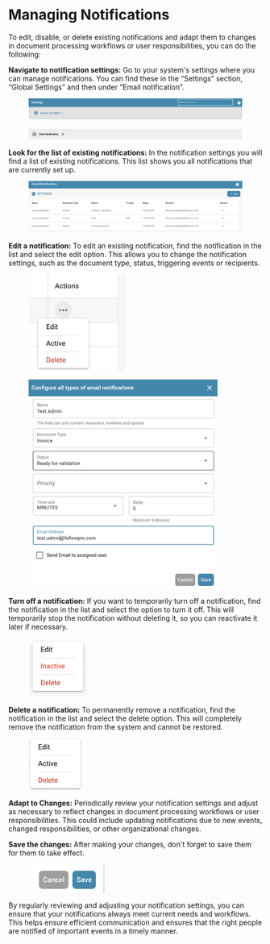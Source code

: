 # Managing Notifications

To edit, disable, or delete existing notifications and adapt them to changes in document processing workflows or user responsibilities, you can do the following:

**Navigate to notification settings:** Go to your system's settings where you can manage notifications. You can find these in the “Settings” section, “Global Settings” and then under “Email notification”.

<figure><img src="../../../../.gitbook/assets/image (5) (1) (1) (1) (1) (1).png" alt=""><figcaption></figcaption></figure>

<figure><img src="../../../../.gitbook/assets/image (6) (1) (1) (1) (1) (1) (1).png" alt=""><figcaption></figcaption></figure>

**Look for the list of existing notifications:** In the notification settings you will find a list of existing notifications. This list shows you all notifications that are currently set up.

<figure><img src="../../../../.gitbook/assets/image (6) (1) (1) (1) (1) (1).png" alt=""><figcaption></figcaption></figure>

**Edit a notification:** To edit an existing notification, find the notification in the list and select the edit option. This allows you to change the notification settings, such as the document type, status, triggering events or recipients.

<figure><img src="../../../../.gitbook/assets/image (1) (1) (1) (1) (1) (1) (1) (1) (1) (1) (1) (1) (1) (1).png" alt="" width="192"><figcaption></figcaption></figure>

<figure><img src="../../../../.gitbook/assets/image (2) (1) (1) (1) (1) (1) (1) (1) (1).png" alt="" width="375"><figcaption></figcaption></figure>

**Turn off a notification:** If you want to temporarily turn off a notification, find the notification in the list and select the option to turn it off. This will temporarily stop the notification without deleting it, so you can reactivate it later if necessary.

<figure><img src="../../../../.gitbook/assets/image (3) (1) (1) (1) (1) (1) (1) (1).png" alt="" width="116"><figcaption></figcaption></figure>

**Delete a notification:** To permanently remove a notification, find the notification in the list and select the delete option. This will completely remove the notification from the system and cannot be restored.

<figure><img src="../../../../.gitbook/assets/image (4) (1) (1) (1) (1) (1) (1).png" alt="" width="106"><figcaption></figcaption></figure>

**Adapt to Changes:** Periodically review your notification settings and adjust as necessary to reflect changes in document processing workflows or user responsibilities. This could include updating notifications due to new events, changed responsibilities, or other organizational changes.

**Save the changes:** After making your changes, don't forget to save them for them to take effect.

<figure><img src="../../../../.gitbook/assets/image (7) (1) (1) (1) (1).png" alt="" width="150"><figcaption></figcaption></figure>

By regularly reviewing and adjusting your notification settings, you can ensure that your notifications always meet current needs and workflows. This helps ensure efficient communication and ensures that the right people are notified of important events in a timely manner.

